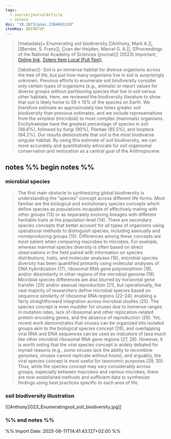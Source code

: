```yaml
---
tags:
  - source/journalArticle
  - zotero
doi: "10.1073/pnas.2304663120"
itemKey: QDI9D7SP
---
```

>[!metadata]+
> Enumerating soil biodiversity
> [[Anthony, Mark A.]], [[Bender, S. Franz]], [[van der Heijden, Marcel G. A.]], 
> [[Proceedings of the National Academy of Sciences (journal)]] (2023)
> important, 
> [Online link](https://www.pnas.org/doi/10.1073/pnas.2304663120), [Zotero Item](zotero://select/library/items/QDI9D7SP),[Local (Full Text)](file://C:/Users/aburg/Documents/references/zotero/storage/XHXDIVK2/Anthony2023_Enumeratingsoil.pdf), 


>[!abstract]-
>Soil is an immense habitat for diverse organisms across the tree of life, but just how many organisms live in soil is surprisingly unknown. Previous efforts to enumerate soil biodiversity consider only certain types of organisms (e.g., animals) or report values for diverse groups without partitioning species that live in soil versus other habitats. Here, we reviewed the biodiversity literature to show that soil is likely home to 59 ± 15% of the species on Earth. We therefore estimate an approximately two times greater soil biodiversity than previous estimates, and we include representatives from the simplest (microbial) to most complex (mammals) organisms. Enchytraeidae have the greatest percentage of species in soil (98.6%), followed by fungi (90%), Plantae (85.5%), and Isoptera (84.2%). Our results demonstrate that soil is the most biodiverse singular habitat. By using this estimate of soil biodiversity, we can more accurately and quantitatively advocate for soil organismal conservation and restoration as a central goal of the Anthropocene.

## notes %% begin notes %%
### microbial species 
> The first main obstacle to synthesizing global biodiversity is understanding the “species” concept across different life forms. Most familiar are the biological and evolutionary species concepts which define species as populations incapable of effectively mating with other groups (13) or as separately evolving lineages with different heritable traits at the population level (14). There are secondary species concepts that better account for all types of organisms using operational methods to distinguish species, including asexually and nonreproducing groups (15). Differences among these concepts are most salient when comparing macrobes to microbes. For example, whereas mammal species diversity is often based on direct observations in the field paired with information on species distributions, traits, and molecular analyses (16), microbial species diversity has been quantified primarily using molecular analyses of DNA hybridization (17), ribosomal RNA gene polymorphism (18), and/or dissimilarity in other regions of the microbial genome (19). Microbial species differences are also blurred by horizontal gene transfer (20) and/or asexual reproduction (21), but operationally, the vast majority of researchers define microbial species based on sequence similarity of ribosomal RNA regions (22–24), enabling a fairly straightforward integration across microbial studies (25). The species concept is even muddier for viruses due to immense ranges in mutation rates, lack of ribosomal and other replication-related protein-encoding genes, and the absence of reproduction (26). Yet, recent work demonstrates that viruses can be organized into isolated groups akin to the biological species concept (26), and overlapping viral RNA and DNA sequences can be used as indicators of taxa much like other microbial ribosomal RNA gene regions (27, 28). However, it is worth noting that the viral species concept is widely debated for myriad reasons (e.g., some viruses lack the ability to recombine genomes, viruses cannot replicate without hosts), and arguably, the viral species concept is most useful for taxonomic purposes (29, 30). Thus, while the species concept may vary considerably across groups, especially between macrobes and various microbes, there are now established methods and sufficient data to synthesize findings using best practices specific to each area of life.
### soil biodiversity illustration
![[Anthony2023_Enumeratingsoil_soil_biodiversity.jpg]]
### %% end notes %%

%% Import Date: 2025-06-11T14:41:43.127+02:00 %%

